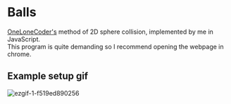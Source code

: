 # Balls
[OneLoneCoder's](https://youtu.be/LPzyNOHY3A4) method of 2D sphere collision, implemented by me in JavaScript.\
This program is quite demanding so I recommend opening the webpage in chrome.
## Example setup gif
![ezgif-1-f519ed890256](https://user-images.githubusercontent.com/45922387/123720305-ae31ac00-d87b-11eb-9a26-7d4310f04424.gif)
